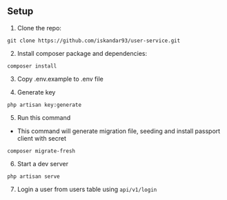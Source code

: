 ## Setup

1. Clone the repo:
```
git clone https://github.com/iskandar93/user-service.git
```

2. Install composer package and dependencies:

```
composer install
```

3. Copy .env.example to .env file

4. Generate key
```
php artisan key:generate
```

5. Run this command
- This command will generate migration file, seeding and install passport client with secret
```
composer migrate-fresh
```

6. Start a dev server
```
php artisan serve
```

7. Login a user from users table using ```api/v1/login``` 
